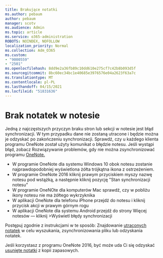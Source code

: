 ```yaml
---
title: Brakujące notatki
ms.author: pebaum
author: pebaum
manager: scotv
ms.audience: Admin
ms.topic: article
ms.service: o365-administration
ROBOTS: NOINDEX, NOFOLLOW
localization_priority: Normal
ms.collection: Adm_O365
ms.custom:
- "9000559"
- "2501"
ms.openlocfilehash: 8dd9e2a36fb89c10dd610e275cf7c42b8b093d5f
ms.sourcegitcommit: 8bc60ec34bc1e40685e3976576e04a2623f63a7c
ms.translationtype: MT
ms.contentlocale: pl-PL
ms.lasthandoff: 04/15/2021
ms.locfileid: "51831636"
---
```

# <a name="missing-notes-in-notebook"></a>Brak notatek w notesie

Jedną z najczęstszych przyczyn braku stron lub sekcji w notesie jest błąd synchronizacji. W tym przypadku dane nie zostaną utracone i będzie można je odzyskać po zakończeniu synchronizacji. Sprawdź, czy u każdego klienta programu OneNote został użyty komunikat o błędzie notesu. Jeśli wystąpi błąd, zobacz Rozwiązywanie problemów, gdy nie można zsynchronizować programu [OneNote.](https://support.office.com/article/299495ef-66d1-448f-90c1-b785a6968d45)

- W programie OneNote dla systemu Windows 10 obok notesu zostanie najprawdopodobniej wyświetlona żółta trójkątna ikona z ostrzeżeniem.
- W programie OneNote 2016 kliknij prawym przyciskiem myszy nazwę notesu pod wstążką, a następnie kliknij pozycję "Stan synchronizacji notesu"
- W programie OneNOte dla komputerów Mac sprawdź, czy w pobliżu ikony notesu nie ma żółtego wykrzyknika
- W aplikacji OneNote dla telefonu iPhone przejdź do notesu i kliknij przycisk akcji w prawym górnym rogu
- W aplikacji OneNote dla systemu Android przejdź do strony Więcej notesów — kliknij >Wyświetl błędy synchronizacji

Postępuj zgodnie z instrukcjami w te sposób: Znajdowanie [utraconych notatek](https://support.office.com/article/32cb2bd7-afe7-44d2-a711-398a88421287) w celu wyszukania, zsynchronizowania pliku lub odzyskania notatek.

Jeśli korzystasz z programu OneNote 2016, być może uda Ci się odzyskać [usunięte notatki](https://support.office.com/article/32ed1036-74fd-4c21-bc28-033a486e6b14) z kopii zapasowych.